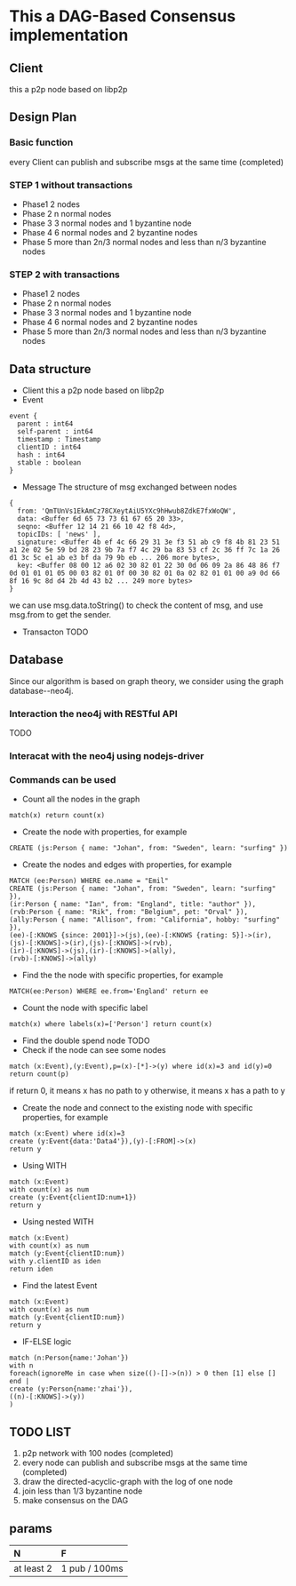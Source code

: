 # This a DAG-Based Consensus implementation
## Client
this a p2p node based on libp2p
## Design Plan
### Basic function
every Client can publish and subscribe msgs at the same time (completed)
### STEP 1 without transactions
* Phase1
2 nodes
* Phase 2
n normal nodes
* Phase 3
3 normal nodes and 1 byzantine node
* Phase 4 
6 normal nodes and 2 byzantine nodes
* Phase 5
more than 2n/3 normal nodes and less than n/3 byzantine nodes
### STEP 2 with transactions
* Phase1
2 nodes
* Phase 2
n normal nodes
* Phase 3
3 normal nodes and 1 byzantine node
* Phase 4 
6 normal nodes and 2 byzantine nodes
* Phase 5
more than 2n/3 normal nodes and less than n/3 byzantine nodes

## Data structure
* Client
this a p2p node based on libp2p
* Event
```
event {
  parent : int64
  self-parent : int64
  timestamp : Timestamp
  clientID : int64
  hash : int64
  stable : boolean
}
```
* Message
The structure of msg exchanged between nodes
```
{
  from: 'QmTUnVs1EkAmCz78CXeytAiU5YXc9hHwub8ZdkE7fxWoQW',
  data: <Buffer 6d 65 73 73 61 67 65 20 33>,
  seqno: <Buffer 12 14 21 66 10 42 f8 4d>,
  topicIDs: [ 'news' ],
  signature: <Buffer 4b ef 4c 66 29 31 3e f3 51 ab c9 f8 4b 81 23 51 a1 2e 02 5e 59 bd 28 23 9b 7a f7 4c 29 ba 83 53 cf 2c 36 ff 7c 1a 26 d1 3c 5c e1 ab e3 bf da 79 9b eb ... 206 more bytes>,
  key: <Buffer 08 00 12 a6 02 30 82 01 22 30 0d 06 09 2a 86 48 86 f7 0d 01 01 01 05 00 03 82 01 0f 00 30 82 01 0a 02 82 01 01 00 a9 0d 66 8f 16 9c 8d d4 2b 4d 43 b2 ... 249 more bytes>
}
```
we can use msg.data.toString() to check the content of msg, and use msg.from to get the sender.
* Transacton
TODO
## Database 
Since our algorithm is based on graph theory, we consider using the graph database--neo4j.
### Interaction the neo4j with RESTful API
TODO
### Interacat with the neo4j using nodejs-driver

### Commands can be used
* Count all the nodes in the graph
```
match(x) return count(x)
```
* Create the node with properties, for example
```
CREATE (js:Person { name: "Johan", from: "Sweden", learn: "surfing" })
```
* Create the nodes and edges with properties, for example
```
MATCH (ee:Person) WHERE ee.name = "Emil"
CREATE (js:Person { name: "Johan", from: "Sweden", learn: "surfing" }),
(ir:Person { name: "Ian", from: "England", title: "author" }),
(rvb:Person { name: "Rik", from: "Belgium", pet: "Orval" }),
(ally:Person { name: "Allison", from: "California", hobby: "surfing" }),
(ee)-[:KNOWS {since: 2001}]->(js),(ee)-[:KNOWS {rating: 5}]->(ir),
(js)-[:KNOWS]->(ir),(js)-[:KNOWS]->(rvb),
(ir)-[:KNOWS]->(js),(ir)-[:KNOWS]->(ally),
(rvb)-[:KNOWS]->(ally)
```
* Find the the node with specific properties, for example
```
MATCH(ee:Person) WHERE ee.from='England' return ee
```
* Count the node with specific label
```
match(x) where labels(x)=['Person'] return count(x)
```
* Find the double spend node
TODO
* Check if the node can see some nodes 
```
match (x:Event),(y:Event),p=(x)-[*]->(y) where id(x)=3 and id(y)=0 return count(p)
```
if return 0, it means x has no path to y
otherwise, it means x has a path to y
* Create the node and connect to the existing node with specific properties, for example
```
match (x:Event) where id(x)=3
create (y:Event{data:'Data4'}),(y)-[:FROM]->(x)
return y
```
* Using WITH
```
match (x:Event) 
with count(x) as num
create (y:Event{clientID:num+1})
return y
```
* Using nested WITH
```
match (x:Event)
with count(x) as num
match (y:Event{clientID:num})
with y.clientID as iden
return iden
```
* Find the latest Event
```
match (x:Event)
with count(x) as num
match (y:Event{clientID:num})
return y
```
* IF-ELSE logic 
```
match (n:Person{name:'Johan'}) 
with n
foreach(ignoreMe in case when size(()-[]->(n)) > 0 then [1] else [] end |
create (y:Person{name:'zhai'}),
((n)-[:KNOWS]->(y))
)
```

## TODO LIST
1. p2p network with 100 nodes (completed)
2. every node can publish and subscribe msgs at the same time (completed)
3. draw the directed-acyclic-graph with the log of one node 
3. join less than 1/3 byzantine node
4. make consensus on the DAG

## params
|  N   | F  |
|  :----  | :----  |
|at least 2  | 1 pub / 100ms |


